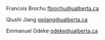 
Francois Brochu <fbrochu@ualberta.ca> 

Qiushi Jiang <qsjiang@ualberta.ca>

Emmanuel Odeke  <odeke@ualberta.ca>
